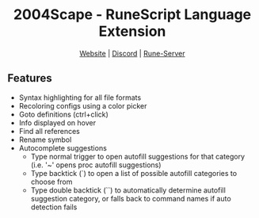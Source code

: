 <div align="center">

<h1>2004Scape - RuneScript Language Extension</h1>

[Website](https://2004scape.org) | [Discord](https://discord.2004scape.org) | [Rune-Server](https://www.rune-server.ee/runescape-development/rs2-server/projects/701698-lost-city-225-emulation.html)

</div>

## Features

* Syntax highlighting for all file formats
* Recoloring configs using a color picker
* Goto definitions (ctrl+click)
* Info displayed on hover
* Find all references
* Rename symbol
* Autocomplete suggestions
  * Type normal trigger to open autofill suggestions for that category (i.e. '~' opens proc autofill suggestions)
  * Type backtick (`) to open a list of possible autofill categories to choose from
  * Type double backtick (``) to automatically determine autofill suggestion category, or falls back to command names if auto detection fails
